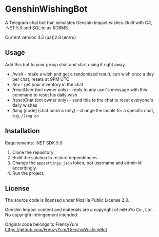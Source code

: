 # GenshinWishingBot

A Telegram chat bot that simulates Genshin Impact wishes. Built with C#, .NET 5.0 and SQLite as RDBMS.

Current version 4.3 (ua)|2.8 (en/ru)

## Usage

Add this bot to your group chat and start using it right away.

- /wish - make a wish and get a randomized result, can wish once a day per chat, resets at 9PM UTC
- /inv - get your inventory in the chat
- /resetUser (bot owner only) - reply to any user's message with this command to reset his daily wish
- /resetChat (bot owner only) - send this to the chat to reset everyone's daily wishes
- /lang [code] (chat admins only) - change the locale for a specific chat, e.g. `/lang en`

## Installation

Requirements: .NET SDK 5.0

1. Clone the repository.
2. Build the solution to restore dependencies.
3. Change the `appsettings.json` token, bot username and admin id accordingly.
4. Run the project.

## License

The source code is licensed under Mozilla Public License 2.0.

Genshin Impact content and materials are a copyright of miHoYo Co., Ltd. No copyright infringement intended.

Original code belongs to FrenzyYum
https://github.com/FrenzyYum/GenshinWishingBot